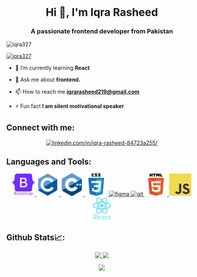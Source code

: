 <h1 align="center">Hi 👋, I'm Iqra Rasheed</h1>
<h3 align="center">A passionate frontend developer from Pakistan</h3>

<p align="left"> <img src="https://komarev.com/ghpvc/?username=iqra327&label=Profile%20views&color=0e75b6&style=flat" alt="iqra327" /> </p>

<p align="left"> <a href="https://github.com/ryo-ma/github-profile-trophy"><img src="https://github-profile-trophy.vercel.app/?username=iqra327" alt="iqra327" /></a> </p>

- 🌱 I’m currently learning **React**

- 💬 Ask me about **frontend.**

- 📫 How to reach me **iqrarasheed219@gmail.com**

- ⚡ Fun fact **I am silent motivational speaker**

## Connect with me:
<p align="center">
<a href="https://linkedin.com/in/iqra-rasheed-84723a255/" target="blank"><img align="center" src="https://raw.githubusercontent.com/rahuldkjain/github-profile-readme-generator/master/src/images/icons/Social/linked-in-alt.svg" alt="linkedin.com/in/iqra-rasheed-84723a255/" height="60" width="60" /></a>
</p>

## Languages and Tools:
<p align="center"> <a href="https://getbootstrap.com" target="_blank" rel="noreferrer"> <img src="https://raw.githubusercontent.com/devicons/devicon/master/icons/bootstrap/bootstrap-plain-wordmark.svg" alt="bootstrap" width="60" height="60"/> </a> <a href="https://www.cprogramming.com/" target="_blank" rel="noreferrer"> <img src="https://raw.githubusercontent.com/devicons/devicon/master/icons/c/c-original.svg" alt="c" width="60" height="60"/> </a> <a href="https://www.w3schools.com/cpp/" target="_blank" rel="noreferrer"> <img src="https://raw.githubusercontent.com/devicons/devicon/master/icons/cplusplus/cplusplus-original.svg" alt="cplusplus" width="60" height="60"/> </a> <a href="https://www.w3schools.com/css/" target="_blank" rel="noreferrer"> <img src="https://raw.githubusercontent.com/devicons/devicon/master/icons/css3/css3-original-wordmark.svg" alt="css3" width="60" height="60"/> </a> <a href="https://www.figma.com/" target="_blank" rel="noreferrer"> <img src="https://www.vectorlogo.zone/logos/figma/figma-icon.svg" alt="figma" width="60" height="60"/> </a> <a href="https://git-scm.com/" target="_blank" rel="noreferrer"> <img src="https://www.vectorlogo.zone/logos/git-scm/git-scm-icon.svg" alt="git" width="60" height="60"/> </a> <a href="https://www.w3.org/html/" target="_blank" rel="noreferrer"> <img src="https://raw.githubusercontent.com/devicons/devicon/master/icons/html5/html5-original-wordmark.svg" alt="html5" width="60" height="60"/> </a> <a href="https://developer.mozilla.org/en-US/docs/Web/JavaScript" target="_blank" rel="noreferrer"> <img src="https://raw.githubusercontent.com/devicons/devicon/master/icons/javascript/javascript-original.svg" alt="javascript" width="60" height="60"/> </a> <a href="https://reactjs.org/" target="_blank" rel="noreferrer"> <img src="https://raw.githubusercontent.com/devicons/devicon/master/icons/react/react-original-wordmark.svg" alt="react" width="60" height="60"/> </a> </p>

## Github Stats📈:
<p align="center">
    <a href="https://github.com/Iqra327">
<img height="180em" src="https://github-readme-stats-git-masterrstaa-rickstaa.vercel.app/api?username=Iqra327&show_icons=true&theme=algolia&include_all_commits=true&count_private=true&hide_border=true"/>
        <img height="180em" src="https://github-readme-stats-eight-theta.vercel.app/api/top-langs/?username=Iqra327&langs_count=12&layout=compact&langs_count=8&theme=algolia&include_all_commits=true&count_private=true&hide_border=true" />
    </a>
</p>

 <p align="center">
   <a href="https://github.com/Iqra327"> 
     <img width="70%" src="https://github-readme-streak-stats.herokuapp.com/?user=Iqra327&theme=algolia&hide_border=true" /> 
   </a>  
 </p 
